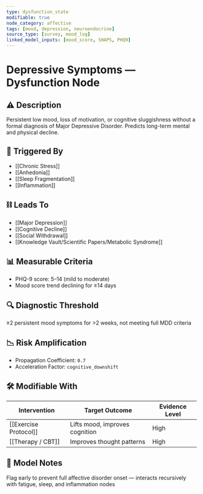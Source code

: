 ```yaml
---
type: dysfunction_state
modifiable: true
node_category: affective
tags: [mood, depression, neuroendocrine]
source_type: [survey, mood_log]
linked_model_inputs: [mood_score, SHAPS, PHQ9]
---
```


# Depressive Symptoms — Dysfunction Node

## ⚠️ Description
Persistent low mood, loss of motivation, or cognitive sluggishness without a formal diagnosis of Major Depressive Disorder. Predicts long-term mental and physical decline.

## 🔁 Triggered By
- [[Chronic Stress]]
- [[Anhedonia]]
- [[Sleep Fragmentation]]
- [[Inflammation]]

## ⛓ Leads To
- [[Major Depression]]
- [[Cognitive Decline]]
- [[Social Withdrawal]]
- [[Knowledge Vault/Scientific Papers/Metabolic Syndrome]]

## 📊 Measurable Criteria
- PHQ-9 score: 5–14 (mild to moderate)
- Mood score trend declining for ≥14 days

## 🔍 Diagnostic Threshold
≥2 persistent mood symptoms for >2 weeks, not meeting full MDD criteria

## 📉 Risk Amplification
- Propagation Coefficient: `0.7`
- Acceleration Factor: `cognitive_downshift`

## 🛠 Modifiable With
| Intervention             | Target Outcome           | Evidence Level |
|--------------------------|--------------------------|----------------|
| [[Exercise Protocol]]    | Lifts mood, improves cognition | High     |
| [[Therapy / CBT]]        | Improves thought patterns | High         |

## 🧠 Model Notes
Flag early to prevent full affective disorder onset — interacts recursively with fatigue, sleep, and inflammation nodes
